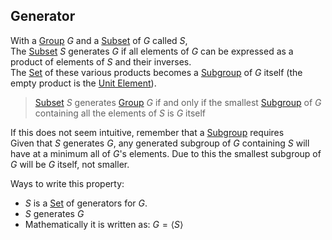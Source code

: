 ## Generator  
With a [Group](./Group.md) $G$ and a [Subset](../Sets/Subset.md) of $G$ called $S$,  
The [Subset](../Sets/Subset.md) $S$ generates $G$ if all elements of $G$ can be expressed as a product of elements of $S$ and their inverses.  
The [Set](../Sets/Set.md) of these various products becomes a [Subgroup](./Subgroup.md) of $G$ itself (the empty product is the [Unit Element](../Unit-Element.md)).  
  
>[Subset](../Sets/Subset.md) $S$ generates [Group](./Group.md) $G$ if and only if the smallest [Subgroup](./Subgroup.md) of $G$ containing all the elements of $S$ is $G$ itself  
  
If this does not seem intuitive, remember that a [Subgroup](./Subgroup.md) requires  
Given that $S$ generates $G$, any generated subgroup of $G$ containing $S$ will have at a minimum all of $G$'s elements. Due to this the smallest subgroup of $G$ will be $G$ itself, not smaller.  
  
Ways to write this property:  
- $S$ is a [Set](../Sets/Set.md) of generators for $G$.   
- $S$ generates $G$  
- Mathematically it is written as: $G=\langle S\rangle$  
  
  
  
